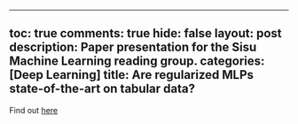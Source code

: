 
---
toc: true
comments: true
hide: false
layout: post
description: Paper presentation for the Sisu Machine Learning reading group.
categories: [Deep Learning]
title: Are regularized MLPs state-of-the-art on tabular data?
---

Find out [here](https://wise-turret-40a.notion.site/Deep-Neural-Networks-on-Tabular-Data-0cd8315e46c740349c8e4e54d44313a7)


